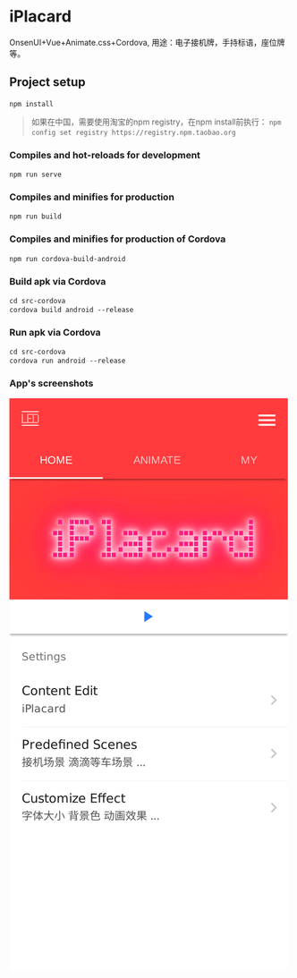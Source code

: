 # iPlacard
OnsenUI+Vue+Animate.css+Cordova, 用途：电子接机牌，手持标语，座位牌等。


## Project setup
```
npm install
```
>如果在中国，需要使用淘宝的npm registry，在npm install前执行：
`npm config set registry https://registry.npm.taobao.org`

### Compiles and hot-reloads for development
```
npm run serve
```

### Compiles and minifies for production
```
npm run build
```

### Compiles and minifies for production of Cordova
```
npm run cordova-build-android
```

### Build apk via Cordova
```
cd src-cordova
cordova build android --release
```

### Run apk via Cordova
```
cd src-cordova
cordova run android --release
```

### App's screenshots
![HOME](screenshots/Home.png)
